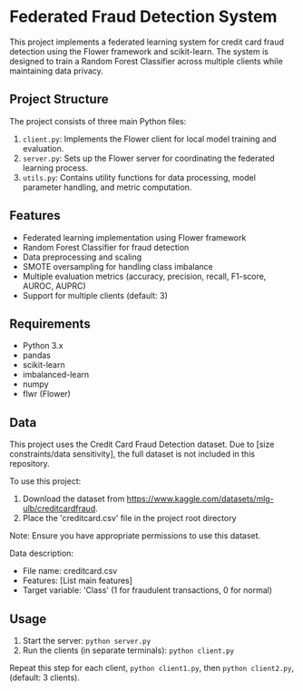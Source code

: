 # Federated Fraud Detection System

This project implements a federated learning system for credit card fraud detection using the Flower framework and scikit-learn. The system is designed to train a Random Forest Classifier across multiple clients while maintaining data privacy.
## Project Structure
The project consists of three main Python files:

1. `client.py`: Implements the Flower client for local model training and evaluation.
2. `server.py`: Sets up the Flower server for coordinating the federated learning process.
3. `utils.py`: Contains utility functions for data processing, model parameter handling, and metric computation.

## Features

- Federated learning implementation using Flower framework
- Random Forest Classifier for fraud detection
- Data preprocessing and scaling
- SMOTE oversampling for handling class imbalance
- Multiple evaluation metrics (accuracy, precision, recall, F1-score, AUROC, AUPRC)
- Support for multiple clients (default: 3)

## Requirements

- Python 3.x
- pandas
- scikit-learn
- imbalanced-learn
- numpy
- flwr (Flower)

## Data

This project uses the Credit Card Fraud Detection dataset. Due to [size constraints/data sensitivity], the full dataset is not included in this repository. 

To use this project:
1. Download the dataset from https://www.kaggle.com/datasets/mlg-ulb/creditcardfraud.
2. Place the 'creditcard.csv' file in the project root directory

Note: Ensure you have appropriate permissions to use this dataset.

Data description:
- File name: creditcard.csv
- Features: [List main features]
- Target variable: 'Class' (1 for fraudulent transactions, 0 for normal)
## Usage

1. Start the server:
   ```python server.py```
2. Run the clients (in separate terminals):
   ```python client.py```

Repeat this step for each client, ```python client1.py```, then ```python client2.py```, (default: 3 clients).
